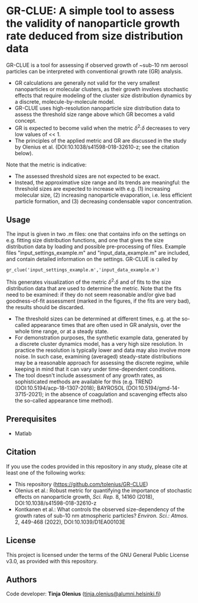 # GR-CLUE: A simple tool to assess the validity of nanoparticle growth rate deduced from size distribution data

GR-CLUE is a tool for assessing if observed growth of ~sub-10 nm aerosol particles can be interpreted with conventional growth rate (GR) analysis.

* GR calculations are generally not valid for the very smallest nanoparticles or molecular clusters, as their growth involves stochastic effects that require modeling of the cluster size distribution dynamics by a discrete, molecule-by-molecule model.
* GR-CLUE uses high-resolution nanoparticle size distribution data to assess the threshold size range above which GR becomes a valid concept.
* GR is expected to become valid when the metric *&delta;*<sup>2</sup>:*&delta;* decreases to very low values of << 1.
* The principles of the applied metric and GR are discussed in the study by Olenius et al. (DOI:10.1038/s41598-018-32610-z; see the citation below).

Note that the metric is indicative:

* The assessed threshold sizes are not expected to be exact.
* Instead, the approximative size range and its trends are meaningful: the threshold sizes are expected to increase with e.g. (1) increasing molecular size, (2) increasing nanoparticle evaporation, i.e. less efficient particle formation, and (3) decreasing condensable vapor concentration.

## Usage

The input is given in two .m files: one that contains info on the settings on e.g. fitting size distribution functions, and one that gives the size distribution data by loading and possible pre-processing of files. Example files "input_settings_example.m" and "input_data_example.m" are included, and contain detailed information on the settings. GR-CLUE is called by

```console
gr_clue('input_settings_example.m','input_data_example.m')
```

This generates visualization of the metric *&delta;*<sup>2</sup>:*&delta;* and of fits to the size distribution data that are used to determine the metric.
Note that the fits need to be examined: if they do not seem reasonable and/or give bad goodness-of-fit assessment (marked in the figures, if the fits are very bad), the results should be discarded.

* The threshold sizes can be determined at different times, e.g. at the so-called appearance times that are often used in GR analysis, over the whole time range, or at a steady state.
* For demonstration purposes, the synthetic example data, generated by a discrete cluster dynamics model, has a very high size resolution. In practice the resolution is typically lower and data may also involve more noise. In such case, examining (averaged) steady-state distributions may be a reasonable approach for assessing the discrete regime, while keeping in mind that it can vary under time-dependent conditions.
* The tool doesn't include assessment of any growth rates, as sophisticated methods are available for this (e.g. TREND (DOI:10.5194/acp-18-1307-2018); BAYROSOL (DOI:10.5194/gmd-14-3715-2021); in the absence of coagulation and scavenging effects also the so-called appearance time method).

## Prerequisites

* Matlab

## Citation

If you use the codes provided in this repository in any study, please cite at least one of the following works:

* This repository (https://github.com/tolenius/GR-CLUE)
* Olenius et al.: Robust metric for quantifying the importance of stochastic effects on nanoparticle growth, *Sci. Rep.* 8, 14160 (2018), DOI:10.1038/s41598-018-32610-z
* Kontkanen et al.: What controls the observed size-dependency of the growth rates of sub-10 nm atmospheric particles? *Environ. Sci.: Atmos.* 2, 449-468 (2022), DOI:10.1039/D1EA00103E

## License

This project is licensed under the terms of the GNU General Public License v3.0, as provided with this repository.

## Authors

Code developer: **Tinja Olenius** (tinja.olenius@alumni.helsinki.fi)
